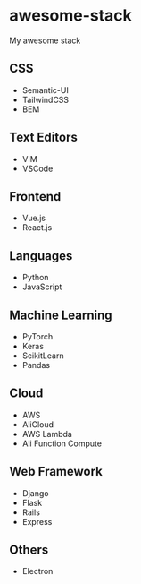 # awesome-stack
My awesome stack

## CSS
- Semantic-UI
- TailwindCSS
- BEM

## Text Editors
- VIM
- VSCode

## Frontend
- Vue.js
- React.js

## Languages
- Python
- JavaScript

## Machine Learning
- PyTorch
- Keras
- ScikitLearn
- Pandas

## Cloud
- AWS
- AliCloud
- AWS Lambda
- Ali Function Compute

## Web Framework
- Django
- Flask
- Rails
- Express

## Others
- Electron
